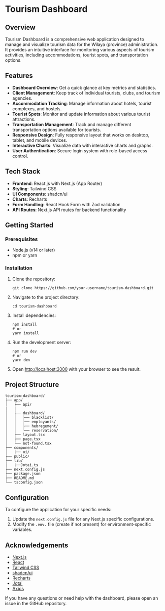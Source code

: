 # Tourism Dashboard

## Overview

Tourism Dashboard is a comprehensive web application designed to manage and visualize tourism data for the Wilaya (province) administration. It provides an intuitive interface for monitoring various aspects of tourism activities, including accommodations, tourist spots, and transportation options.

## Features

- **Dashboard Overview**: Get a quick glance at key metrics and statistics.
- **Client Management**: Keep track of individual tourists, clubs, and tourism agencies.
- **Accommodation Tracking**: Manage information about hotels, tourist complexes, and hostels.
- **Tourist Spots**: Monitor and update information about various tourist attractions.
- **Transportation Management**: Track and manage different transportation options available for tourists.
- **Responsive Design**: Fully responsive layout that works on desktop, tablet, and mobile devices.
- **Interactive Charts**: Visualize data with interactive charts and graphs.
- **User Authentication**: Secure login system with role-based access control.

## Tech Stack

- **Frontend**: React.js with Next.js (App Router)
- **Styling**: Tailwind CSS
- **UI Components**: shadcn/ui
- **Charts**: Recharts
- **Form Handling**: React Hook Form with Zod validation
- **API Routes**: Next.js API routes for backend functionality

## Getting Started

### Prerequisites

- Node.js (v14 or later)
- npm or yarn

### Installation

1. Clone the repository:
   ```
   git clone https://github.com/your-username/tourism-dashboard.git
   ```

2. Navigate to the project directory:
   ```
   cd tourism-dashboard
   ```

3. Install dependencies:
   ```
   npm install
   # or
   yarn install
   ```

4. Run the development server:
   ```
   npm run dev
   # or
   yarn dev
   ```

5. Open [http://localhost:3000](http://localhost:3000) with your browser to see the result.

## Project Structure

```
tourism-dashboard/
├── app/
│   ├── api/
|   | 
│   ├── dashboard/
│   │   ├── blacklist/
│   │   ├── employants/
│   │   ├── hebregement/
│   │   └── reservation/
│   ├── layout.tsx
│   ├── page.tsx
│   └── not-found.tsx
├── components/
│   ├── ui/
├── public/
├── lib/
|   ├──Jotai.ts
├── next.config.js
├── package.json
├── README.md
└── tsconfig.json
```

## Configuration

To configure the application for your specific needs:

1. Update the `next.config.js` file for any Next.js specific configurations.
2. Modify the `.env.` file (create if not present) for environment-specific variables.

## Acknowledgements
- [Next.js](https://nextjs.org/)
- [React](https://reactjs.org/)
- [Tailwind CSS](https://tailwindcss.com/)
- [shadcn/ui](https://ui.shadcn.com/)
- [Recharts](https://recharts.org/)
- [Jotai](https://jotai.org/)
- [Axios](https://axios-http.com/)



If you have any questions or need help with the dashboard, please open an issue in the GitHub repository.
